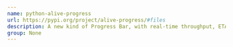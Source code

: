 ```yaml
---
name: python-alive-progress
url: https://pypi.org/project/alive-progress/#files
description: A new kind of Progress Bar, with real-time throughput, ETA, and very cool animations.
group: None
---
```

